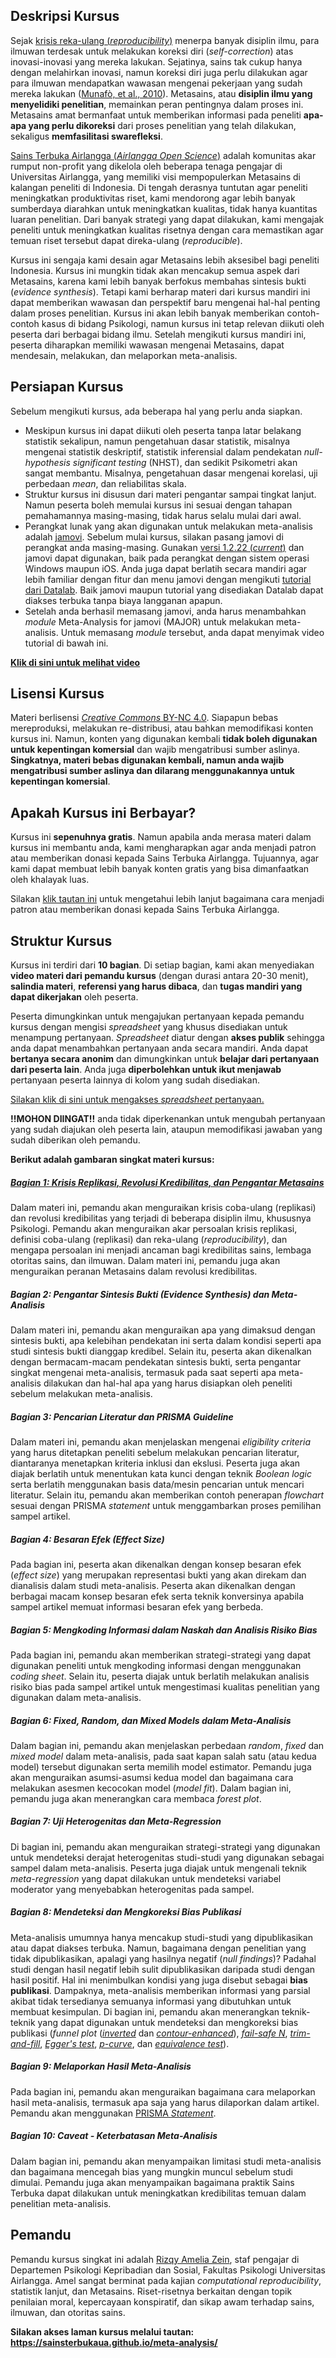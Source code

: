 ## Deskripsi Kursus
Sejak [krisis reka-ulang (*reproducibility*)](http://www.nature.com/news/1-500-scientists-lift-the-lid-on-reproducibility-1.19970) menerpa banyak disiplin ilmu, para ilmuwan terdesak untuk melakukan koreksi diri (*self-correction*) atas inovasi-inovasi yang mereka lakukan. Sejatinya, sains tak cukup hanya dengan melahirkan inovasi, namun koreksi diri juga perlu dilakukan agar para ilmuwan mendapatkan wawasan mengenai pekerjaan yang sudah mereka lakukan ([Munafò, et al., 2010](http://www.nature.com/articles/s41562-016-0021)). Metasains, atau **disiplin ilmu yang menyelidiki penelitian**, memainkan peran pentingnya dalam proses ini. Metasains amat bermanfaat untuk memberikan informasi pada peneliti **apa-apa yang perlu dikoreksi** dari proses penelitian yang telah dilakukan, sekaligus **memfasilitasi swarefleksi**.

[Sains Terbuka Airlangga (*Airlangga Open Science*)](https://sainsterbukaua.github.io/) adalah komunitas akar rumput non-profit yang dikelola oleh beberapa tenaga pengajar di Universitas Airlangga, yang memiliki visi mempopulerkan Metasains di kalangan peneliti di Indonesia. Di tengah derasnya tuntutan agar peneliti meningkatkan produktivitas riset, kami mendorong agar lebih banyak sumberdaya diarahkan untuk meningkatkan kualitas, tidak hanya kuantitas luaran penelitian. Dari banyak strategi yang dapat dilakukan, kami mengajak peneliti untuk meningkatkan kualitas risetnya dengan cara memastikan agar temuan riset tersebut dapat direka-ulang (*reproducible*).

Kursus ini sengaja kami desain agar Metasains lebih aksesibel bagi peneliti Indonesia. Kursus ini mungkin tidak akan mencakup semua aspek dari Metasains, karena kami lebih banyak berfokus membahas sintesis bukti (*evidence synthesis*). Tetapi kami berharap materi dari kursus mandiri ini dapat memberikan wawasan dan perspektif baru mengenai hal-hal penting dalam proses penelitian. Kursus ini akan lebih banyak memberikan contoh-contoh kasus di bidang Psikologi, namun kursus ini tetap relevan diikuti oleh peserta dari berbagai bidang ilmu. Setelah mengikuti kursus mandiri ini, peserta diharapkan memiliki wawasan mengenai Metasains, dapat mendesain, melakukan, dan melaporkan meta-analisis.

## Persiapan Kursus
Sebelum mengikuti kursus, ada beberapa hal yang perlu anda siapkan.

* Meskipun kursus ini dapat diikuti oleh peserta tanpa latar belakang statistik sekalipun, namun pengetahuan dasar statistik, misalnya mengenai statistik deskriptif, statistik inferensial dalam pendekatan *null-hypothesis significant testing* (NHST), dan sedikit Psikometri akan sangat membantu. Misalnya, pengetahuan dasar mengenai korelasi, uji perbedaan *mean*, dan reliabilitas skala.
* Struktur kursus ini disusun dari materi pengantar sampai tingkat lanjut. Namun peserta boleh memulai kursus ini sesuai dengan tahapan pemahamannya masing-masing, tidak harus selalu mulai dari awal.
* Perangkat lunak yang akan digunakan untuk melakukan meta-analisis adalah [jamovi](https://www.jamovi.org/). Sebelum mulai kursus, silakan pasang jamovi di perangkat anda masing-masing. Gunakan [versi 1.2.22 (*current*)](https://www.jamovi.org/download.html) dan jamovi dapat digunakan, baik pada perangkat dengan sistem operasi Windows maupun iOS. Anda juga dapat berlatih secara mandiri agar lebih familiar dengan fitur dan menu jamovi dengan mengikuti [tutorial dari Datalab](https://www.jamovi.org/). Baik jamovi maupun tutorial yang disediakan Datalab dapat diakses terbuka tanpa biaya langganan apapun.
* Setelah anda berhasil memasang jamovi, anda harus menambahkan *module* Meta-Analysis for jamovi (MAJOR) untuk melakukan meta-analisis. Untuk memasang *module* tersebut, anda dapat menyimak video tutorial di bawah ini.

[**Klik di sini untuk melihat video**](https://youtu.be/JgD7N9u8cOc)

## Lisensi Kursus
Materi berlisensi [*Creative Commons* BY-NC 4.0](https://creativecommons.org/licenses/by-nc/4.0/). Siapapun bebas mereproduksi, melakukan re-distribusi, atau bahkan memodifikasi konten kursus ini. Namun, konten yang digunakan kembali **tidak boleh digunakan untuk kepentingan komersial** dan wajib mengatribusi sumber aslinya. **Singkatnya, materi bebas digunakan kembali, namun anda wajib mengatribusi sumber aslinya dan dilarang menggunakannya untuk kepentingan komersial**.

## Apakah Kursus ini Berbayar?
Kursus ini **sepenuhnya gratis**. Namun apabila anda merasa materi dalam kursus ini membantu anda, kami mengharapkan agar anda menjadi patron atau memberikan donasi kepada Sains Terbuka Airlangga. Tujuannya, agar kami dapat membuat lebih banyak konten gratis yang bisa dimanfaatkan oleh khalayak luas.

Silakan [klik tautan ini](https://sainsterbukaua.github.io/donation/) untuk mengetahui lebih lanjut bagaimana cara menjadi patron atau memberikan donasi kepada Sains Terbuka Airlangga.

## Struktur Kursus

Kursus ini terdiri dari **10 bagian**. Di setiap bagian, kami akan menyediakan **video materi dari pemandu kursus** (dengan durasi antara 20-30 menit), **salindia materi**, **referensi yang harus dibaca**, dan **tugas mandiri yang dapat dikerjakan** oleh peserta. 

Peserta dimungkinkan untuk mengajukan pertanyaan kepada pemandu kursus dengan mengisi *spreadsheet* yang khusus disediakan untuk menampung pertanyaan. *Spreadsheet* diatur dengan **akses publik** sehingga anda dapat menambahkan pertanyaan anda secara mandiri. Anda dapat **bertanya secara anonim** dan dimungkinkan untuk **belajar dari pertanyaan dari peserta lain**. Anda juga **diperbolehkan untuk ikut menjawab** pertanyaan peserta lainnya di kolom yang sudah disediakan.

[Silakan klik di sini untuk mengakses *spreadsheet* pertanyaan.](https://docs.google.com/spreadsheets/d/1SC0IfyThNHkMgFR-LE8kQDyc7f0tfnUyDeV7gwBz4dg/edit?usp=sharing)

**!!MOHON DIINGAT!!** anda tidak diperkenankan untuk mengubah pertanyaan yang sudah diajukan oleh peserta lain, ataupun memodifikasi jawaban yang sudah diberikan oleh pemandu.

**Berikut adalah gambaran singkat materi kursus:**

##### [**Bagian 1: Krisis Replikasi, Revolusi Kredibilitas, dan Pengantar Metasains**](https://sainsterbukaua.github.io/meta-analysis/bagian-1.html)
Dalam materi ini, pemandu akan menguraikan krisis coba-ulang (replikasi) dan revolusi kredibilitas yang terjadi di beberapa disiplin ilmu, khususnya Psikologi. Pemandu akan menguraikan akar persoalan krisis replikasi, definisi coba-ulang (replikasi) dan reka-ulang (*reproducibility*), dan mengapa persoalan ini menjadi ancaman bagi kredibilitas sains, lembaga otoritas sains, dan ilmuwan. Dalam materi ini, pemandu juga akan menguraikan peranan Metasains dalam revolusi kredibilitas.

##### **Bagian 2: Pengantar Sintesis Bukti (*Evidence Synthesis*) dan Meta-Analisis**
Dalam materi ini, pemandu akan menguraikan apa yang dimaksud dengan sintesis bukti, apa kelebihan pendekatan ini serta dalam kondisi seperti apa studi sintesis bukti dianggap kredibel. Selain itu, peserta akan dikenalkan dengan bermacam-macam pendekatan sintesis bukti, serta pengantar singkat mengenai meta-analisis, termasuk pada saat seperti apa meta-analisis dilakukan dan hal-hal apa yang harus disiapkan oleh peneliti sebelum melakukan meta-analisis.

##### **Bagian 3: Pencarian Literatur dan PRISMA *Guideline***
Dalam materi ini, pemandu akan menjelaskan mengenai *eligibility criteria* yang harus ditetapkan peneliti sebelum melakukan pencarian literatur, diantaranya menetapkan kriteria inklusi dan ekslusi. Peserta juga akan diajak berlatih untuk menentukan kata kunci dengan teknik *Boolean logic* serta berlatih menggunakan basis data/mesin pencarian untuk mencari literatur. Selain itu, pemandu akan memberikan contoh penerapan *flowchart* sesuai dengan PRISMA *statement* untuk menggambarkan proses pemilihan sampel artikel.

##### **Bagian 4: Besaran Efek (*Effect Size*)**
Pada bagian ini, peserta akan dikenalkan dengan konsep besaran efek (*effect size*) yang merupakan representasi bukti yang akan direkam dan dianalisis dalam studi meta-analisis. Peserta akan dikenalkan dengan berbagai macam konsep besaran efek serta teknik konversinya apabila sampel artikel memuat informasi besaran efek yang berbeda.

##### **Bagian 5: Mengkoding Informasi dalam Naskah dan Analisis Risiko Bias**
Pada bagian ini, pemandu akan memberikan strategi-strategi yang dapat digunakan peneliti untuk mengkoding informasi dengan menggunakan *coding sheet*. Selain itu, peserta diajak untuk berlatih melakukan analisis risiko bias pada sampel artikel untuk mengestimasi kualitas penelitian yang digunakan dalam meta-analisis.

##### **Bagian 6: *Fixed*, *Random*, dan *Mixed Models* dalam Meta-Analisis**
Dalam bagian ini, pemandu akan menjelaskan perbedaan *random*, *fixed* dan *mixed model* dalam meta-analisis, pada saat kapan salah satu (atau kedua model) tersebut digunakan serta memilih model estimator. Pemandu juga akan menguraikan asumsi-asumsi kedua model dan bagaimana cara melakukan asesmen kecocokan model (*model fit*). Dalam bagian ini, pemandu juga akan menerangkan cara membaca *forest plot*.

##### **Bagian 7: Uji Heterogenitas dan *Meta-Regression***
Di bagian ini, pemandu akan menguraikan strategi-strategi yang digunakan untuk mendeteksi derajat heterogenitas studi-studi yang digunakan sebagai sampel dalam meta-analisis. Peserta juga diajak untuk mengenali teknik *meta-regression* yang dapat dilakukan untuk mendeteksi variabel moderator yang menyebabkan heterogenitas pada sampel.

##### **Bagian 8: Mendeteksi dan Mengkoreksi Bias Publikasi**
Meta-analisis umumnya hanya mencakup studi-studi yang dipublikasikan atau dapat diakses terbuka. Namun, bagaimana dengan penelitian yang tidak dipublikasikan, apalagi yang hasilnya negatif (*null findings*)? Padahal studi dengan hasil negatif lebih sulit dipublikasikan daripada studi dengan hasil positif. Hal ini menimbulkan kondisi yang juga disebut sebagai **bias publikasi**. Dampaknya, meta-analisis memberikan informasi yang parsial akibat tidak tersedianya semuanya informasi yang dibutuhkan untuk membuat kesimpulan. Di bagian ini, pemandu akan menerangkan teknik-teknik yang dapat digunakan untuk mendeteksi dan mengkoreksi bias publikasi (*funnel plot* ([*inverted*](https://journals.sagepub.com/doi/pdf/10.1177/1536867X0400400204) dan [*contour-enhanced*](https://linkinghub.elsevier.com/retrieve/pii/S0895435607004350)), [*fail-safe N*](https://bmj.com/content/312/7023/125.1.abstract), [*trim-and-fill*](https://onlinelibrary.wiley.com/doi/abs/10.1111/j.0006-341X.2000.00455.x), [*Egger's test*](https://www.bmj.com/content/315/7109/629), [*p-curve*](https://doi.org/10.1177/1745691614553988), dan [*equivalence test*](https://journals.sagepub.com/doi/full/10.1177/2515245918770963)).

##### **Bagian 9: Melaporkan Hasil Meta-Analisis**
Pada bagian ini, pemandu akan menguraikan bagaimana cara melaporkan hasil meta-analisis, termasuk apa saja yang harus dilaporkan dalam artikel. Pemandu akan menggunakan [PRISMA *Statement*](http://dx.plos.org/10.1371/journal.pmed.1000097).

##### **Bagian 10: *Caveat* - Keterbatasan Meta-Analisis**
Dalam bagian ini, pemandu akan menyampaikan limitasi studi meta-analisis dan bagaimana mencegah bias yang mungkin muncul sebelum studi dimulai. Pemandu juga akan menyampaikan bagaimana praktik Sains Terbuka dapat dilakukan untuk meningkatkan kredibilitas temuan dalam penelitian meta-analisis.

## Pemandu
Pemandu kursus singkat ini adalah [Rizqy Amelia Zein](https://rameliaz.github.io/), staf pengajar di Departemen Psikologi Kepribadian dan Sosial, Fakultas Psikologi Universitas Airlangga. Amel sangat berminat pada kajian *computational reproducibility*, statistik lanjut, dan Metasains. Riset-risetnya berkaitan dengan topik penilaian moral, kepercayaan konspiratif, dan sikap awam terhadap sains, ilmuwan, dan otoritas sains.


**Silakan akses laman kursus melalui tautan: https://sainsterbukaua.github.io/meta-analysis/**